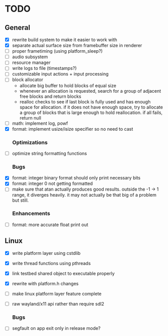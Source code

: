 <!--*
 * Description:  Todo list for project museum
 * Author:       Alicia Amarilla (smushyaa@gmail.com)
 * File Created: June 15, 2023
-->
# TODO 
## General 
- [x] rewrite build system to make it easier to work with
- [x] separate actual surface size from framebuffer size in renderer
- [ ] proper frametiming (using platform_sleep?)
- [ ] audio subsystem
- [ ] resource manager
- [ ] write logs to file (timestamps?)
- [ ] customizable input actions + input processing
- [ ] block allocator
    - allocate big buffer to hold blocks of equal size
    - whenever an allocation is requested, search for a
        group of adjacent free blocks and return blocks
    - realloc checks to see if last block is fully used and
        has enough space for allocation. if it does not have
        enough space, try to allocate a group of blocks that is
        large enough to hold reallocation. if all fails, return null
- [ ] math: implement log, powf
- [x] format: implement usize/isize specifier so no need to cast
    ### Optimizations
- [ ] optimize string formatting functions
    ### Bugs
- [x] format: integer binary format should only print necessary bits
- [x] format: integer 0 not getting formatted
- [ ] make sure that atan actually produces good results.
    outside the -1 -> 1 range, it diverges heavily.
    it may not actually be that big of a problem but still.
    ### Enhancements
- [ ] format: more accurate float print out
## Linux
- [x] write platform layer using cstdlib
- [x] write thread functions using pthreads
- [x] link testbed shared object to executable properly
- [x] rewrite with platform.h changes
- [ ] make linux platform layer feature complete
- [ ] raw wayland/x11 api rather than require sdl2
    ### Bugs
- [ ] segfault on app exit only in release mode?

